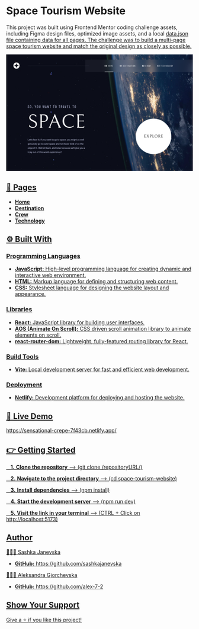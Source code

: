 # Space Tourism Website

This project was built using Frontend Mentor coding challenge assets, including Figma design files, optimized image assets, and a local <u>data.json<u> file containing data for all pages. The [challenge](https://www.frontendmentor.io/challenges/space-tourism-multipage-website-gRWj1URZ3) was to build a multi-page space tourism website and match the original design as closely as possible.

![Desktop Preview](./space-tourism-website/public/desktop-preview.png)

## 📌 Pages

- **Home**
- **Destination**
- **Crew**
- **Technology**

## ⚙️ Built With

### Programming Languages

- **JavaScript:**
  High-level programming language for creating dynamic and interactive web environment.
- **HTML:**
  Markup language for defining and structuring web content.
- **CSS:**
  Stylesheet language for designing the website layout and appearance.

### Libraries

- **React:**
  JavaScript library for building user interfaces.
- **AOS (Animate On Scroll):**
  CSS driven scroll animation library to animate elements on scroll.
- **react-router-dom:**
  Lightweight, fully-featured routing library for React.

### Build Tools

- **Vite:**
  Local development server for fast and efficient web development.

### Deployment

- **Netlify:**
  Development platform for deploying and hosting the website.

## 🚀 Live Demo

https://sensational-crepe-7f43cb.netlify.app/

## 👉 Getting Started

&nbsp;&nbsp; **1.** **Clone the repository** --> (git clone /repositoryURL/)

&nbsp;&nbsp; **2.** **Navigate to the project directory** --> (cd space-tourism-website)

&nbsp;&nbsp; **3.** **Install dependencies** --> (npm install)

&nbsp;&nbsp; **4.** **Start the development server** --> (npm run dev)

&nbsp;&nbsp; **5.** **Visit the link in your terminal** --> (CTRL + Click on http://localhost:5173)

## Author

👩🏻‍💻 Sashka Janevska

- **GitHub:** https://github.com/sashkajanevska

👩🏻‍💻 Aleksandra Gjorchevska

- **GitHub:** https://github.com/alex-7-2

## Show Your Support

Give a ⭐ if you like this project!
